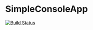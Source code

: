 # SimpleConsoleApp

[![Build Status](https://github.com/paulthecyclist/SimpleConsoleApp/workflows/.NET%20Core/badge.svg)](https://github.com/paulthecyclist/SimpleConsoleApp/actions)
